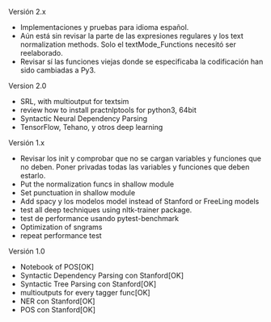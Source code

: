 Versión 2.x
- Implementaciones y pruebas para idioma español.
- Aún está sin revisar la parte de las expresiones regulares y los text normalization methods. Solo el textMode_Functions necesitó ser reelaborado.
- Revisar sí las funciones viejas donde se especificaba la codificación han sido cambiadas a Py3.

Version 2.0

* SRL, with multioutput for textsim
* review how to install practnlptools for python3, 64bit
* Syntactic Neural Dependency Parsing
* TensorFlow, Tehano, y otros deep learning

Versión 1.x

- Revisar los init y comprobar que no se cargan variables y funciones que no deben. Poner privadas todas las variables y funciones que deben estarlo.
- Put the normalization funcs in shallow module
- Set punctuation in shallow module
- Add spacy y los modelos model instead of Stanford or FreeLing models
- test all deep techniques using nltk-trainer package.
- test de performance usando pytest-benchmark
- Optimization of sngrams
- repeat performance test


Versión 1.0

- Notebook of POS[OK]
- Syntactic Dependency Parsing con Stanford[OK]
- Syntactic Tree Parsing con Stanford[OK]
- multioutputs for every tagger func[OK]
- NER con Stanford[OK]
- POS con Stanford[OK]
